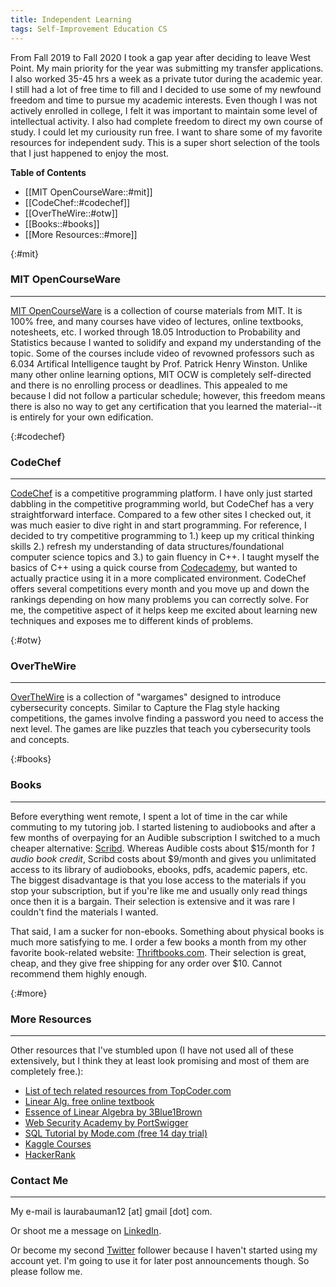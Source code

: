 ```yaml
---
title: Independent Learning
tags: Self-Improvement Education CS
---
```


From Fall 2019 to Fall 2020 I took a gap year after deciding to leave West Point. My main priority for the year was submitting my transfer applications. I also worked 35-45 hrs a week as a private tutor during the academic year. I still had a lot of free time to fill and I decided to use some of my newfound freedom and time to pursue my academic interests. Even though I was not actively enrolled in college, I felt it was important to maintain some level of intellectual activity. I also had complete freedom to direct my own course of study. I could let my curiousity run free. I want to share some of my favorite resources for independent sudy. This is a super short selection of the tools that I just happened to enjoy the most.

**Table of Contents**
- [[MIT OpenCourseWare::#mit]]
- [[CodeChef::#codechef]]
- [[OverTheWire::#otw]]
- [[Books::#books]]
- [[More Resources::#more]]

{:#mit}
### MIT OpenCourseWare
---

[MIT OpenCourseWare](https://ocw.mit.edu/) is a collection of course materials from MIT. It is 100% free, and many courses have video of lectures, online textbooks, notesheets, etc. I worked through 18.05 Introduction to Probability and Statistics because I wanted to solidify and expand my understanding of the topic. Some of the courses include video of revowned professors such as 6.034 Artifical Intelligence taught by Prof. Patrick Henry Winston. Unlike many other online learning options, MIT OCW is completely self-directed and there is no enrolling process or deadlines. This appealed to me because I did not follow a particular schedule; however, this freedom means there is also no way to get any certification that you learned the material--it is entirely for your own edification. 

{:#codechef}
### CodeChef
---

[CodeChef](https://www.codechef.com/) is a competitive programming platform. I have only just started dabbling in the competitive programming world, but CodeChef has a very straightforward interface. Compared to a few other sites I checked out, it was much easier to dive right in and start programming. For reference, I decided to try competitive programming to 1.) keep up my critical thinking skills 2.) refresh my understanding of data structures/foundational computer science topics and 3.) to gain fluency in C++. I taught myself the basics of C++ using a quick course from [Codecademy](https://www.codecademy.com/), but wanted to actually practice using it in a more complicated environment. CodeChef offers several competitions every month and you move up and down the rankings depending on how many problems you can correctly solve. For me, the competitive aspect of it helps keep me excited about learning new techniques and exposes me to different kinds of problems.

{:#otw}
### OverTheWire
---

[OverTheWire](https://overthewire.org/wargames/) is a collection of "wargames" designed to introduce cybersecurity concepts. Similar to Capture the Flag style hacking competitions, the games involve finding a password you need to access the next level. The games are like puzzles that teach you cybersecurity tools and concepts.

{:#books}
### Books
---

Before everything went remote, I spent a lot of time in the car while commuting to my tutoring job. I started listening to audiobooks and after a few months of overpaying for an Audible subscription I switched to a much cheaper alternative: [Scribd](https://www.scribd.com/). Whereas Audible costs about $15/month for *1 audio book credit*, Scribd costs about $9/month and gives you unlimitated access to its library of audiobooks, ebooks, pdfs, academic papers, etc. The biggest disadvantage is that you lose access to the materials if you stop your subscription, but if you're like me and usually only read things once then it is a bargain. Their selection is extensive and it was rare I couldn't find the materials I wanted.

That said, I am a sucker for non-ebooks. Something about physical books is much more satisfying to me. I order a few books a month from my other favorite book-related website: [Thriftbooks.com](https://www.thriftbooks.com/). Their selection is great, cheap, and they give free shipping for any order over $10. 
Cannot recommend them highly enough. 

{:#more}
### More Resources
---
Other resources that I've stumbled upon (I have not used all of these extensively, but I think they at least look promising and most of them are completely free.):
+ [List of tech related resources from TopCoder.com](https://www.topcoder.com/thrive/articles/List%20of%20awesome%20learning%20resources)
+ [Linear Alg. free online textbook](http://linear.ups.edu/html/fcla.html)
+ [Essence of Linear Algebra by 3Blue1Brown](https://www.youtube.com/playlist?list=PLZHQObOWTQDPD3MizzM2xVFitgF8hE_ab)
+ [Web Security Academy by PortSwigger](https://portswigger.net/web-security)
+ [SQL Tutorial by Mode.com (free 14 day trial)](https://mode.com/sql-tutorial/)
+ [Kaggle Courses](https://www.kaggle.com/learn/overview)
+ [HackerRank](https://www.hackerrank.com/)



### Contact Me
---

My e-mail is laurabauman12 [at] gmail [dot] com.

Or shoot me a message on [LinkedIn](https://www.linkedin.com/in/laura-bauman-060370177/).

Or become my second [Twitter](https://twitter.com/baumanl_12) follower because I haven't started using my account yet. I'm going to use it for later post announcements though. So please follow me.